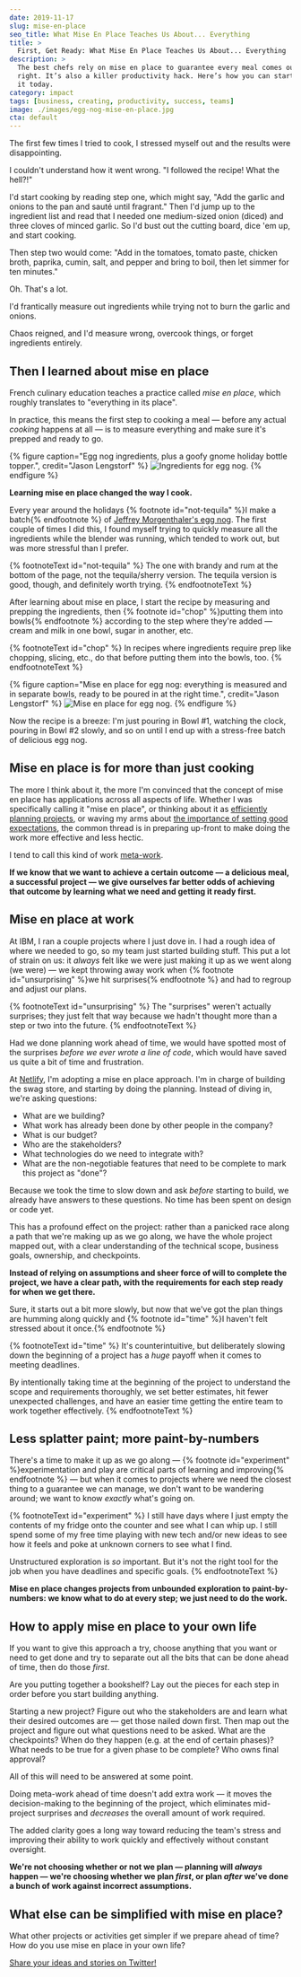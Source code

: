 ```yaml
---
date: 2019-11-17
slug: mise-en-place
seo_title: What Mise En Place Teaches Us About... Everything
title: >
  First, Get Ready: What Mise En Place Teaches Us About... Everything
description: >
  The best chefs rely on mise en place to guarantee every meal comes out 
  right. It’s also a killer productivity hack. Here’s how you can start using 
  it today.
category: impact
tags: [business, creating, productivity, success, teams]
image: ./images/egg-nog-mise-en-place.jpg
cta: default
---
```


The first few times I tried to cook, I stressed myself out and the results were disappointing.

I couldn't understand how it went wrong. "I followed the recipe! What the hell?!"

I'd start cooking by reading step one, which might say, "Add the garlic and onions to the pan and sauté until fragrant." Then I'd jump up to the ingredient list and read that I needed one medium-sized onion (diced) and three cloves of minced garlic. So I'd bust out the cutting board, dice 'em up, and start cooking.

Then step two would come: "Add in the tomatoes, tomato paste, chicken broth, paprika, cumin, salt, and pepper and bring to boil, then let simmer for ten minutes."

Oh. That's a lot.

I'd frantically measure out ingredients while trying not to burn the garlic and onions.

Chaos reigned, and I'd measure wrong, overcook things, or forget ingredients entirely.

## Then I learned about mise en place

French culinary education teaches a practice called _mise en place_, which roughly translates to "everything in its place".

In practice, this means the first step to cooking a meal — before any actual _cooking_ happens at all — is to measure everything and make sure it's prepped and ready to go.

{% figure
  caption="Egg nog ingredients, plus a goofy gnome holiday bottle topper.",
  credit="Jason Lengstorf"
%}
  ![Ingredients for egg nog.](./images/egg-nog-ingredients.jpg)
{% endfigure %}

**Learning mise en place changed the way I cook.**

Every year around the holidays {% footnote id="not-tequila" %}I make a batch{% endfootnote %} of [Jeffrey Morgenthaler's egg nog](https://www.jeffreymorgenthaler.com/egg-nog/). The first couple of times I did this, I found myself trying to quickly measure all the ingredients while the blender was running, which tended to work out, but was more stressful than I prefer.

{% footnoteText id="not-tequila" %}
  The one with brandy and rum at the bottom of the page, not the tequila/sherry version. The tequila version is good, though, and definitely worth trying.
{% endfootnoteText %}

After learning about mise en place, I start the recipe by measuring and prepping the ingredients, then {% footnote id="chop" %}putting them into bowls{% endfootnote %} according to the step where they're added — cream and milk in one bowl, sugar in another, etc.

{% footnoteText id="chop" %}
  In recipes where ingredients require prep like chopping, slicing, etc., do that before putting them into the bowls, too.
{% endfootnoteText %}

{% figure
  caption="Mise en place for egg nog: everything is measured and in separate bowls, ready to be poured in at the right time.",
  credit="Jason Lengstorf"
%}
  ![Mise en place for egg nog.](./images/egg-nog-mise-en-place.jpg)
{% endfigure %}

Now the recipe is a breeze: I'm just pouring in Bowl #1, watching the clock, pouring in Bowl #2 slowly, and so on until I end up with a stress-free batch of delicious egg nog.

## Mise en place is for more than just cooking

The more I think about it, the more I'm convinced that the concept of mise en place has applications across all aspects of life. Whether I was specifically calling it "mise en place", or thinking about it as [efficiently planning projects](https://lengstorf.com/effective-project-planning), or waving my arms about [the importance of setting good expectations](/setting-expectations), the common thread is in preparing up-front to make doing the work more effective and less hectic.

I tend to call this kind of work [meta-work](/yak-shaving).

**If we know that we want to achieve a certain outcome — a delicious meal, a successful project — we give ourselves far better odds of achieving that outcome by learning what we need and getting it ready first.**

## Mise en place at work

At IBM, I ran a couple projects where I just dove in. I had a rough idea of where we needed to go, so my team just started building stuff. This put a lot of strain on us: it _always_ felt like we were just making it up as we went along (we were) — we kept throwing away work when {% footnote id="unsurprising" %}we hit surprises{% endfootnote %} and had to regroup and adjust our plans.

{% footnoteText id="unsurprising" %}
  The "surprises" weren't actually surprises; they just felt that way because we hadn't thought more than a step or two into the future.
{% endfootnoteText %}

Had we done planning work ahead of time, we would have spotted most of the surprises _before we ever wrote a line of code_, which would have saved us quite a bit of time and frustration.

At [Netlify](https://netlify.com/?utm_source=lengstorf-com&utm_medium=mise-en-place-jl&utm_campaign=devex), I'm adopting a mise en place approach. I'm in charge of building the swag store, and starting by doing the planning. Instead of diving in, we're asking questions:

- What are we building?
- What work has already been done by other people in the company?
- What is our budget?
- Who are the stakeholders?
- What technologies do we need to integrate with?
- What are the non-negotiable features that need to be complete to mark this project as "done"?

Because we took the time to slow down and ask _before_ starting to build, we already have answers to these questions. No time has been spent on design or code yet.

This has a profound effect on the project: rather than a panicked race along a path that we're making up as we go along, we have the whole project mapped out, with a clear understanding of the technical scope, business goals, ownership, and checkpoints.

**Instead of relying on assumptions and sheer force of will to complete the project, we have a clear path, with the requirements for each step ready for when we get there.**

Sure, it starts out a bit more slowly, but now that we've got the plan things are humming along quickly and {% footnote id="time" %}I haven't felt stressed about it once.{% endfootnote %}

{% footnoteText id="time" %}
  It's counterintuitive, but deliberately slowing down the beginning of a project has a _huge_ payoff when it comes to meeting deadlines.

  By intentionally taking time at the beginning of the project to understand the scope and requirements thoroughly, we set better estimates, hit fewer unexpected challenges, and have an easier time getting the entire team to work together effectively.
{% endfootnoteText %}

## Less splatter paint; more paint-by-numbers

There's a time to make it up as we go along — {% footnote id="experiment" %}experimentation and play are critical parts of learning and improving{% endfootnote %} — but when it comes to projects where we need the closest thing to a guarantee we can manage, we don't want to be wandering around; we want to know _exactly_ what's going on.

{% footnoteText id="experiment" %}
  I still have days where I just empty the contents of my fridge onto the counter and see what I can whip up. I still spend some of my free time playing with new tech and/or new ideas to see how it feels and poke at unknown corners to see what I find.

  Unstructured exploration is _so_ important. But it's not the right tool for the job when you have deadlines and specific goals.
{% endfootnoteText %}

**Mise en place changes projects from unbounded exploration to paint-by-numbers: we know what to do at every step; we just need to do the work.**

## How to apply mise en place to your own life

If you want to give this approach a try, choose anything that you want or need to get done and try to separate out all the bits that can be done ahead of time, then do those _first_.

Are you putting together a bookshelf? Lay out the pieces for each step in order before you start building anything.

Starting a new project? Figure out who the stakeholders are and learn what their desired outcomes are — get those nailed down first. Then map out the project and figure out what questions need to be asked. What are the checkpoints? When do they happen (e.g. at the end of certain phases)? What needs to be true for a given phase to be complete? Who owns final approval?

All of this will need to be answered at some point.

Doing meta-work ahead of time doesn't add extra work — it moves the decision-making to the beginning of the project, which eliminates mid-project surprises and _decreases_ the overall amount of work required.

The added clarity goes a long way toward reducing the team's stress and improving their ability to work quickly and effectively without constant oversight.

**We're not choosing whether or not we plan — planning will _always_ happen — we're choosing whether we plan _first_, or plan _after_ we've done a bunch of work against incorrect assumptions.**

## What else can be simplified with mise en place?

What other projects or activities get simpler if we prepare ahead of time? How do you use mise en place in your own life?

[Share your ideas and stories on Twitter!](https://twitter.com/intent/tweet?text=First,%20Get%20Ready:%20What%20mise%20en%20place%20can%20teach%20us%20about...%20everything&via=jlengstorf&url=https://lengstorf.com/mise-en-place/)
